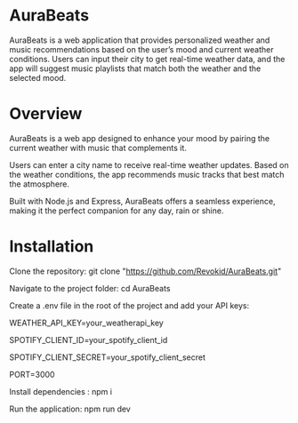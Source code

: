 # AuraBeats

AuraBeats is a web application that provides personalized weather and music recommendations based on the user’s mood and current weather conditions. Users can input their city to get real-time weather data, and the app will suggest music playlists that match both the weather and the selected mood.

# Overview
AuraBeats is a web app designed to enhance your mood by pairing the current weather with music that complements it.

Users can enter a city name to receive real-time weather updates. Based on the weather conditions, the app recommends music tracks that best match the atmosphere.

Built with Node.js and Express, AuraBeats offers a seamless experience, making it the perfect companion for any day, rain or shine.

# Installation
Clone the repository: git clone "https://github.com/Revokid/AuraBeats.git"

Navigate to the project folder: cd AuraBeats

Create a .env file in the root of the project and add your API keys:

WEATHER_API_KEY=your_weatherapi_key

SPOTIFY_CLIENT_ID=your_spotify_client_id

SPOTIFY_CLIENT_SECRET=your_spotify_client_secret

PORT=3000

Install dependencies : npm i

Run the application: npm run dev
